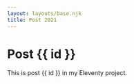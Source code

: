 ```yaml
---
layout: layouts/base.njk
title: Post 2021
---
```


# Post {{ id }}

This is post {{ id }} in my Eleventy project.
